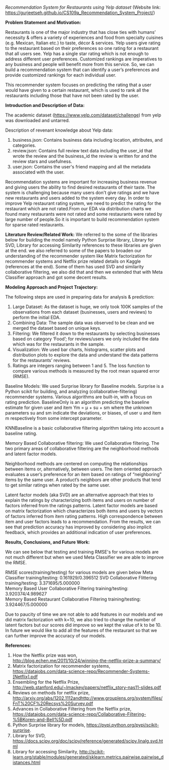 *Recommendation System for Restaurants using Yelp dataset*
(Website link: https://gurjeetseh.github.io/CS109a_Recommendation_System_Project/)


**Problem Statement and Motivation:**

Restaurants is one of the major industry that has close ties with humans’ necessity & offers a variety of experiences and food from specialty cuisines (e.g. Mexican, Italian etc.) to taste, décor & services. Yelp users give rating to the restaurant based on their preferences so one rating for a restaurant that all users see. Yelp has a single star rating which is not enough to address different user preferences. Customized rankings are imperatives to any business and people will benefit more from this service. So, we can build a recommendation system that can identify a user’s preferences and provide customized rankings for each individual user. 

This recommender system focuses on predicting the rating that a user would have given to a certain restaurant, which is used to rank all the restaurants including those that have not been rated by the user. 

**Introduction and Description of Data:**

The academic dataset (https://www.yelp.com/dataset/challenge) from yelp was downloaded and untarred.

Description of revenant knowledge about Yelp data:
1. business.json: Contains business data including location, attributes, and categories. 
2. review.json: Contains full review text data including the user_id that wrote the review and the business_id the review is written for and the review stars and usefulness. 
3. user.json: Contains the user's friend mapping and all the metadata associated with the user. 

Recommendation systems are important for increasing business revenue and giving users the ability to find desired restaurants of their taste. The system is challenging because many users don't give ratings and we have new restaurants and users added to the system every day. In order to improve Yelp restaurant rating system, we need to predict the rating for the restaurant which are not rated.From our EDA via distribution charts we found many restaurants were not rated and some restaurants were rated by large number of people.So it is important to build recommendation system for sparse rated restaurants.

**Literature Review/Related Work:**
We referred to the some of the libraries below for building the model namely Python Surprise library, Library for SVD, Library for accessing Similarity references to these libraries are given at the end.
we also referred to some of the papers to broaden our understanding of the recommender system like Matrix factorization for recommender systems and Netflix prize related details on Kaggle (references at the end).
Some of them has used SVD and similarity collaborative filtering, we also did that and then we extended that with Meta Classifier approach and got some decent results.  

**Modeling Approach and Project Trajectory:**

The following steps are used in preparing data for analysis & prediction:
 	
1. Large Dataset: As the dataset is huge, we only took 100K samples of the observations from each dataset (businesses, users and reviews) to perform the initial EDA.
2. Combining Data: The sample data was observed to be clean and we merged the dataset based on unique keys.
3. Filtering: We filtered it down to the restaurants by selecting businesses based on category ‘Food’; for reviews/users we only included the data which was for the restaurants in the sample.
4. Visualization: We used bar charts, histograms, scatter plots and distribution plots to explore the data and understand the data patterns for the restaurants’ reviews.
5. Ratings are integers ranging between 1 and 5. The loss function to compare various methods is measured by the root mean squared error (RMSE).

Baseline Models:
We used Surprise library for Baseline models. Surprise is a Python scikit for building, and analyzing (collaborative-filtering) recommender systems. Various algorithms are built-in, with a focus on rating prediction. 
BaselineOnly is an algorithm predicting the baseline estimate for given user and item 
	Ym = μ + su + sm
where the unknown parameters su and sm indicate the deviations, or biases, of user u and item m respectively from some intercept parameter.

KNNBaseline is a basic collaborative filtering algorithm taking into account a baseline rating.

Memory Based Collaborative filtering:
We used Collaborative filtering. The two primary areas of collaborative filtering are the neighborhood methods and latent factor models. 

Neighborhood methods are centered on computing the relationships between items or, alternatively, between users. The item oriented approach evaluates a user’s preference for an item based on ratings of “neighboring” items by the same user. A product’s neighbors are other products that tend to get similar ratings when rated by the same user. 

Latent factor models (aka SVD) are an alternative approach that tries to explain the ratings by characterizing both items and users on number of factors inferred from the ratings patterns. Latent factor models are based on matrix factorization which characterizes both items and users by vectors of factors inferred from item rating patterns. High correspondence between item and user factors leads to a recommendation. From the results, we can see that prediction accuracy has improved by considering also implicit feedback, which provides an additional indication of user preferences.

**Results, Conclusions, and Future Work:**

We can see below that testing and training RMSE's for various models are not much different but when we used Meta Classifier we are able to improve the RMSE.

RMSE scores(training/testing) for various models are given below
Meta Classifier training/testing: 0.161929/0.396512
SVD Collaborative Flittering training/testing: 3.371695/5.000000	
Memory Based User Collaborative Filtering training/testing: 3.920374/4.989627	
Memory Based Restaurant Collaborative Filtering training/testing: 3.924467/5.000000

Due to paucity of time we are not able to add features in our models and we did matrix factorization with k=10, we also tried to change the number of latent factors but our scores did improve so we kept the value of k to be 10.
In future we would like to add all the features of the restaurant so that we can further improve the accuracy of our models.

**References:**

1. How the Netflix prize was won, http://blog.echen.me/2011/10/24/winning-the-netflix-prize-a-summary/
2. Matrix factorization for recommender systems, https://datajobs.com/data-science-repo/Recommender-Systems-[Netflix].pdf
3. Ensembling for the Netflix Prize, http://web.stanford.edu/~lmackey/papers/netflix_story-nas11-slides.pdf
4. Reviews on methods for netflix prize, http://arxiv.org/abs/1202.1112andhttp://www.grouplens.org/system/files/FnT%20CF%20Recsys%20Survey.pdf
5. Advances in Collaborative Filtering from the Netflix prize, https://datajobs.com/data-science-repo/Collaborative-Filtering-%5BKoren-and-Bell%5D.pdf
6. Python Surprise library for models, https://pypi.python.org/pypi/scikit-surprise.
7. Library for SVD, https://docs.scipy.org/doc/scipy/reference/generated/scipy.linalg.svd.html
8. Library for accessing Similarity, http://scikit-learn.org/stable/modules/generated/sklearn.metrics.pairwise.pairwise_distances.html


